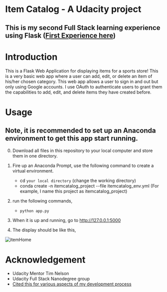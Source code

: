 # Item Catalog - A Udacity project 
## This is my second Full Stack learning experience using Flask ([First Experience here](https://github.com/WhiskersReneeWe/keras_image_classifer))

# Introduction

This is a Flask Web Application for displaying items for a sports store! This is a very basic web app where a user can add, edit, or delete an item of his/her chosen category. This web app allows a user to sign in and out but only using Google accounts. I use OAuth to authenticate users to grant them the capabilities to add, edit, and delete items they have created before. 


# Usage
## Note, it is recommended to set up an Anaconda environment to get this app start running. 


0. Download all files in this repository to your local computer and store them in one directory.
1. Fire up an Anaconda Prompt, use the following command to create a virtual environment.
    * cd `your local directory` (change the working directory)
    * conda create -n itemcatalog_project --file itemcatalog_env.yml (For example, I name this project as itemcatalog_project)


2. run the following commands,
   * `python app.py` 
   
3. When it is up and running, go to http://127.0.0.1:5000
4. The display should be like this,

![itemHome](https://user-images.githubusercontent.com/43501958/57992640-180ae500-7a6a-11e9-9467-1d80a7bdf0a1.JPG)


# Acknowledgement

* Udacity Mentor Tim Nelson
* Udacity Full Stack Nanodegree group
* [Cited this for various aspects of my development process](https://github.com/rrjoson/udacity-item-catalog)
